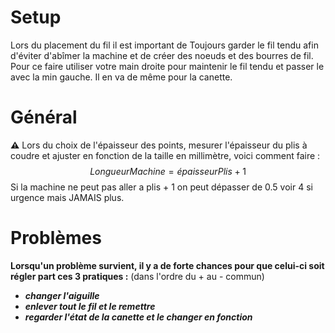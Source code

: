# Setup 

Lors du placement du fil il est important de Toujours garder le fil tendu afin d'éviter d'abîmer la machine et de créer des noeuds et des bourres de fil. Pour ce faire utiliser votre main droite pour maintenir le fil tendu et passer le avec la min gauche. Il en va de même pour la canette.

# Général

**⚠️** Lors du choix de l'épaisseur des points, mesurer l'épaisseur du plis à coudre et ajuster en fonction de la taille en millimètre, voici comment faire :
$$
LongueurMachine = épaisseurPlis + 1 
$$
Si la machine ne peut pas aller a plis + 1 on peut dépasser de 0.5 voir 4 si urgence mais JAMAIS plus.
# Problèmes

**Lorsqu'un problème survient, il y a de forte chances  pour que celui-ci soit régler part ces 3 pratiques :**
(dans l'ordre du + au - commun)
- ***changer l'aiguille***
- ***enlever tout le fil et le remettre***
- ***regarder l'état de la canette et le changer en fonction***

